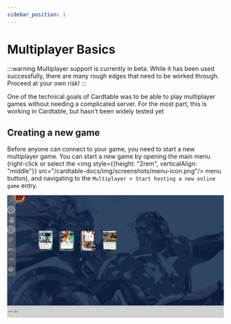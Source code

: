 ```yaml
---
sidebar_position: 1
---
```


# Multiplayer Basics

:::warning
Multiplayer support is currently in beta. While it has been used successfully, there are many rough edges that need to be worked through. Proceed at your own risk!
:::

One of the technical goals of Cardtable was to be able to play multiplayer games without needing a complicated server. For the most part, this is working in Cardtable, but hasn't been widely tested yet

## Creating a new game

Before anyone can connect to your game, you need to start a new multiplayer game. You can start a new game by opening the main menu (right-click or select the <img style={{height: "2rem", verticalAlign: "middle"}} src="/cardtable-docs/img/screenshots/menu-icon.png"/> menu button), and navigating to the `Multiplayer > Start hosting a new online game` entry.

![New Online Game](./img/create-new-mp-game.gif)
